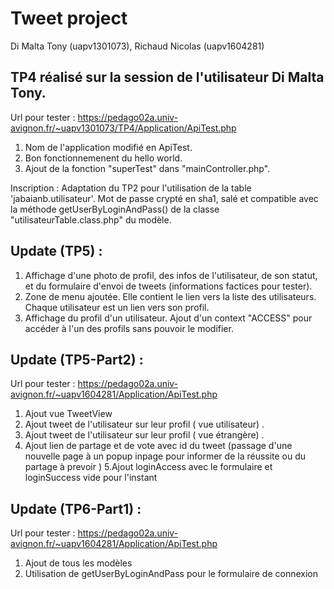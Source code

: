 Tweet project
=======================================================
Di Malta Tony (uapv1301073), Richaud Nicolas (uapv1604281)

TP4 réalisé sur la session de l'utilisateur Di Malta Tony.
----------------------------------------------------------
Url pour tester : https://pedago02a.univ-avignon.fr/~uapv1301073/TP4/Application/ApiTest.php

1. Nom de l'application modifié en ApiTest.
2. Bon fonctionnemenent du hello world.
3. Ajout de la fonction "superTest" dans "mainController.php".

Inscription :
Adaptation du TP2 pour l'utilisation de la table 'jabaianb.utilisateur'.
Mot de passe crypté en sha1, salé et compatible avec la méthode getUserByLoginAndPass() de la classe "utilisateurTable.class.php" du modèle.

Update (TP5) :
-----------------
1. Affichage d'une photo de profil, des infos de l'utilisateur, de son statut, et du formulaire d'envoi de tweets (informations factices pour tester).
2. Zone de menu ajoutée. Elle contient le lien vers la liste des utilisateurs. Chaque utilisateur est un lien vers son profil.
3. Affichage du profil d'un utilisateur. Ajout d'un context "ACCESS" pour accéder à l'un des profils sans pouvoir le modifier.


Update (TP5-Part2) :
-----------------------
Url pour tester : https://pedago02a.univ-avignon.fr/~uapv1604281/Application/ApiTest.php

1. Ajout vue TweetView
2. Ajout tweet de l'utilisateur sur leur profil ( vue utilisateur) .
3. Ajout tweet de l'utilisateur sur leur profil ( vue étrangère) .
4. Ajout lien de partage et de vote avec id du tweet (passage d'une nouvelle page à un popup inpage pour informer de la réussite ou du partage à prevoir )
5.Ajout loginAccess avec le formulaire et loginSuccess vide pour l'instant 

Update (TP6-Part1) :
--------------------
Url pour tester : https://pedago02a.univ-avignon.fr/~uapv1604281/Application/ApiTest.php

1. Ajout de tous les modèles
2. Utilisation de getUserByLoginAndPass pour le formulaire de connexion
